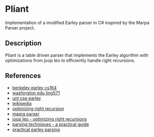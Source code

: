 # Pliant
Implementation of a modified Earley parser in C# inspired by the Marpa Parser project.

## Description
Pliant is a table driven parser that implements the Earley algorithm with optimizations from joop leo to efficiently handle right recursions. 

## References

* [berkeley earley cs164](http://inst.eecs.berkeley.edu/~cs164/fa10/earley/earley.html)
* [washington edu ling571](http://courses.washington.edu/ling571/ling571_fall_2010/slides/parsing_earley.pdf)
* [unt cse earley](http://www.cse.unt.edu/~tarau/teaching/NLP/Earley%20parser.pdf)
* [wikipedia](http://en.wikipedia.org/wiki/Earley_parser)
* [optimizing right recursion](http://loup-vaillant.fr/tutorials/earley-parsing/right-recursion)
* [mapra parser](http://jeffreykegler.github.io/Ocean-of-Awareness-blog/)
* [joop leo - optimizing right recursions](http://www.sciencedirect.com/science/article/pii/030439759190180A)
* [parsing techniques - a practical guide](http://amzn.com/B0017AMLL8)
* [practical earley parsing](http://webhome.cs.uvic.ca/~nigelh/Publications/PracticalEarleyParsing.pdf)